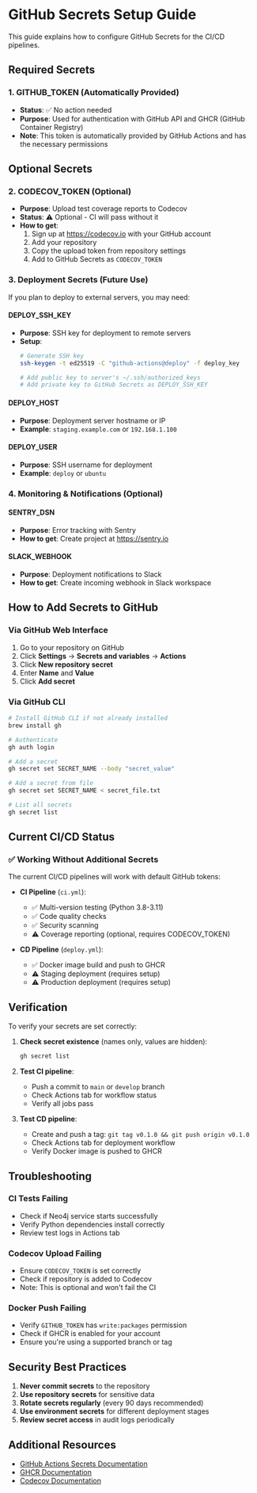 # GitHub Secrets Setup Guide

This guide explains how to configure GitHub Secrets for the CI/CD pipelines.

## Required Secrets

### 1. GITHUB_TOKEN (Automatically Provided)
- **Status**: ✅ No action needed
- **Purpose**: Used for authentication with GitHub API and GHCR (GitHub Container Registry)
- **Note**: This token is automatically provided by GitHub Actions and has the necessary permissions

## Optional Secrets

### 2. CODECOV_TOKEN (Optional)
- **Purpose**: Upload test coverage reports to Codecov
- **Status**: ⚠️ Optional - CI will pass without it
- **How to get**:
  1. Sign up at https://codecov.io with your GitHub account
  2. Add your repository
  3. Copy the upload token from repository settings
  4. Add to GitHub Secrets as `CODECOV_TOKEN`

### 3. Deployment Secrets (Future Use)

If you plan to deploy to external servers, you may need:

#### DEPLOY_SSH_KEY
- **Purpose**: SSH key for deployment to remote servers
- **Setup**:
  ```bash
  # Generate SSH key
  ssh-keygen -t ed25519 -C "github-actions@deploy" -f deploy_key

  # Add public key to server's ~/.ssh/authorized_keys
  # Add private key to GitHub Secrets as DEPLOY_SSH_KEY
  ```

#### DEPLOY_HOST
- **Purpose**: Deployment server hostname or IP
- **Example**: `staging.example.com` or `192.168.1.100`

#### DEPLOY_USER
- **Purpose**: SSH username for deployment
- **Example**: `deploy` or `ubuntu`

### 4. Monitoring & Notifications (Optional)

#### SENTRY_DSN
- **Purpose**: Error tracking with Sentry
- **How to get**: Create project at https://sentry.io

#### SLACK_WEBHOOK
- **Purpose**: Deployment notifications to Slack
- **How to get**: Create incoming webhook in Slack workspace

## How to Add Secrets to GitHub

### Via GitHub Web Interface

1. Go to your repository on GitHub
2. Click **Settings** → **Secrets and variables** → **Actions**
3. Click **New repository secret**
4. Enter **Name** and **Value**
5. Click **Add secret**

### Via GitHub CLI

```bash
# Install GitHub CLI if not already installed
brew install gh

# Authenticate
gh auth login

# Add a secret
gh secret set SECRET_NAME --body "secret_value"

# Add a secret from file
gh secret set SECRET_NAME < secret_file.txt

# List all secrets
gh secret list
```

## Current CI/CD Status

### ✅ Working Without Additional Secrets

The current CI/CD pipelines will work with default GitHub tokens:

- **CI Pipeline** (`ci.yml`):
  - ✅ Multi-version testing (Python 3.8-3.11)
  - ✅ Code quality checks
  - ✅ Security scanning
  - ⚠️ Coverage reporting (optional, requires CODECOV_TOKEN)

- **CD Pipeline** (`deploy.yml`):
  - ✅ Docker image build and push to GHCR
  - ⚠️ Staging deployment (requires setup)
  - ⚠️ Production deployment (requires setup)

## Verification

To verify your secrets are set correctly:

1. **Check secret existence** (names only, values are hidden):
   ```bash
   gh secret list
   ```

2. **Test CI pipeline**:
   - Push a commit to `main` or `develop` branch
   - Check Actions tab for workflow status
   - Verify all jobs pass

3. **Test CD pipeline**:
   - Create and push a tag: `git tag v0.1.0 && git push origin v0.1.0`
   - Check Actions tab for deployment workflow
   - Verify Docker image is pushed to GHCR

## Troubleshooting

### CI Tests Failing
- Check if Neo4j service starts successfully
- Verify Python dependencies install correctly
- Review test logs in Actions tab

### Codecov Upload Failing
- Ensure `CODECOV_TOKEN` is set correctly
- Check if repository is added to Codecov
- Note: This is optional and won't fail the CI

### Docker Push Failing
- Verify `GITHUB_TOKEN` has `write:packages` permission
- Check if GHCR is enabled for your account
- Ensure you're using a supported branch or tag

## Security Best Practices

1. **Never commit secrets** to the repository
2. **Use repository secrets** for sensitive data
3. **Rotate secrets regularly** (every 90 days recommended)
4. **Use environment secrets** for different deployment stages
5. **Review secret access** in audit logs periodically

## Additional Resources

- [GitHub Actions Secrets Documentation](https://docs.github.com/en/actions/security-guides/encrypted-secrets)
- [GHCR Documentation](https://docs.github.com/en/packages/working-with-a-github-packages-registry/working-with-the-container-registry)
- [Codecov Documentation](https://docs.codecov.com/docs)
